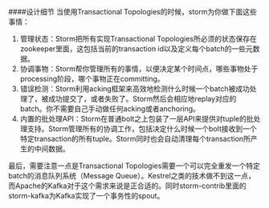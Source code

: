 ####设计细节
当使用Transactional Topologies的时候，storm为你做下面这些事情：

 1. 管理状态：Storm把所有实现Transactional Topologies所必须的状态保存在zookeeper里面，这包括当前的transaction id以及定义每个batch的一些元数据。
 2. 协调事物：Storm帮你管理所有的事情，以便决定某个时间点，哪些事物处于processing阶段，哪个事物正在committing。
 3. 错误检测：Storm利用acking框架来高效地检测什么时候一个batch被成功处理了，被成功提交了，或者失败了。Storm然后会相应地replay对应的batch。你不需要自己手动做任何acking或者anchoring。
 4. 内置的批处理API：Storm在普通bolt之上包装了一层API来提供对tuple的批处理支持。Storm管理所有的协调工作，包括决定什么时候一个bolt接收到一个特定transaction的所有tuple。Storm同时也会自动清理每个transaction所产生的中间数据。

最后，需要注意一点是Transactional Topologies需要一个可以完全重发一个特定batch的消息队列系统（Message Queue）。Kestrel之类的技术做不到这一点，而Apache的Kafka对于这个需求来说是正合适的。同时storm-contrib里面的storm-kafka为Kafka实现了一个事务性的spout。